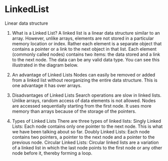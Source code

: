 # LinkedList
Linear data structure 

1. What is a Linked List?
 A linked list is a linear data structure similar to an array. 
However, unlike arrays, elements are not stored in a particular memory location or index. 
Rather each element is a separate object that contains a pointer or a link to the next object in that list.
Each element (commonly called nodes) contains two items: the data stored and a link to the next node. 
The data can be any valid data type. You can see this illustrated in the diagram below.

2. An advantage of Linked Lists
Nodes can easily be removed or added from a linked list without reorganizing the entire data structure. 
This is one advantage it has over arrays.

3. Disadvantages of Linked Lists
Search operations are slow in linked lists. Unlike arrays, random access of data elements is not allowed. 
Nodes are accessed sequentially starting from the first node.
It uses more memory than arrays because of the storage of the pointers.

4. Types of Linked Lists
There are three types of linked lists:
Singly Linked Lists: Each node contains only one pointer to the next node. This is what we have been talking about so far.
Doubly Linked Lists: Each node contains two pointers, a pointer to the next node and a pointer to the previous node.
Circular Linked Lists: Circular linked lists are a variation of a linked list in which the last node points to the first node or any other node before it, thereby forming a loop.
